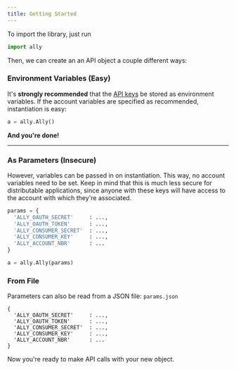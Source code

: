 ```yaml
---
title: Getting Started
---
```


To import the library, just run
```python
import ally
```

Then, we can create an an API object a couple different ways:

### Environment Variables (Easy)
It's **strongly recommended** that the [API keys](https://alienbrett.github.io/PyAlly/apikeys) be stored as environment variables. If the account variables are specified as recommended, instantiation is easy:
```python
a = ally.Ally()
```
**And you're done!**

***

### As Parameters (Insecure)

However, variables can be passed in on instantiation. This way, no account variables need to be set.
Keep in mind that this is much less secure for distributable applications, since anyone with these keys
will have access to the account with which they're associated.
```python
params = {
  'ALLY_OAUTH_SECRET'     : ...,
  'ALLY_OAUTH_TOKEN'      : ...,
  'ALLY_CONSUMER_SECRET'  : ...,
  'ALLY_CONSUMER_KEY'     : ...,
  'ALLY_ACCOUNT_NBR'      : ...
}

a = ally.Ally(params)
```
### From File

Parameters can also be read from a JSON file:
`params.json`
```
{
  'ALLY_OAUTH_SECRET'     : ...,
  'ALLY_OAUTH_TOKEN'      : ...,
  'ALLY_CONSUMER_SECRET'  : ...,
  'ALLY_CONSUMER_KEY'     : ...,
  'ALLY_ACCOUNT_NBR'      : ...
}
```
Now you're ready to make API calls with your new object.
